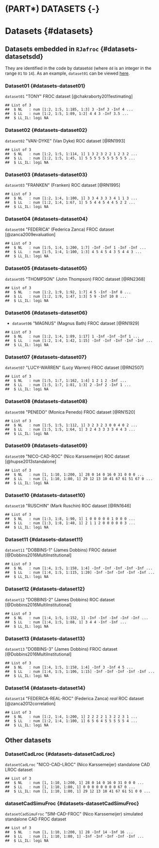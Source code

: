 # (PART\*) DATASETS {-}


# Datasets {#datasets}





## Datasets embedded in `RJafroc` {#datasets-datasetsdd}

They are identified in the code by dataset`dd` (where `dd` is an integer in the range `01` to `14`). As an example, `dataset01` can be viewed [here](https://dpc10ster.github.io/RJafroc/reference/dataset01.html). 


### Dataset01 {#datasets-dataset01}

`dataset01` "TONY" FROC dataset [@chakraborty2011estimating]


```
## List of 3
##  $ NL   : num [1:2, 1:5, 1:185, 1:3] 3 -Inf 3 -Inf 4 ...
##  $ LL   : num [1:2, 1:5, 1:89, 1:2] 4 4 3 -Inf 3.5 ...
##  $ LL_IL: logi NA
```


### Dataset02 {#datasets-dataset02}

`dataset02` "VAN-DYKE" (Van Dyke) ROC dataset [@RN1993]


```
## List of 3
##  $ NL   : num [1:2, 1:5, 1:114, 1] 1 3 2 3 2 2 1 2 3 2 ...
##  $ LL   : num [1:2, 1:5, 1:45, 1] 5 5 5 5 5 5 5 5 5 5 ...
##  $ LL_IL: logi NA
```


### Dataset03 {#datasets-dataset03}

`dataset03` "FRANKEN" (Franken) ROC dataset [@RN1995]


```
## List of 3
##  $ NL   : num [1:2, 1:4, 1:100, 1] 3 3 4 3 3 3 4 1 1 3 ...
##  $ LL   : num [1:2, 1:4, 1:67, 1] 5 5 4 4 5 4 4 5 2 2 ...
##  $ LL_IL: logi NA
```


### Dataset04 {#datasets-dataset04}

`dataset04` "FEDERICA" (Federica Zanca) FROC dataset [@zanca2009evaluation]


```
## List of 3
##  $ NL   : num [1:5, 1:4, 1:200, 1:7] -Inf -Inf 1 -Inf -Inf ...
##  $ LL   : num [1:5, 1:4, 1:100, 1:3] 4 5 4 5 4 3 5 4 4 3 ...
##  $ LL_IL: logi NA
```


### Dataset05 {#datasets-dataset05}


`dataset05` "THOMPSON" (John Thompson) FROC dataset [@RN2368]


```
## List of 3
##  $ NL   : num [1:2, 1:9, 1:92, 1:7] 4 5 -Inf -Inf 8 ...
##  $ LL   : num [1:2, 1:9, 1:47, 1:3] 5 9 -Inf 10 8 ...
##  $ LL_IL: logi NA
```


### Dataset06 {#datasets-dataset06}

* `dataset06` "MAGNUS" (Magnus Bath) FROC dataset [@RN1929]


```
## List of 3
##  $ NL   : num [1:2, 1:4, 1:89, 1:17] 1 -Inf -Inf -Inf 1 ...
##  $ LL   : num [1:2, 1:4, 1:42, 1:15] -Inf -Inf -Inf -Inf -Inf ...
##  $ LL_IL: logi NA
```


### Dataset07 {#datasets-dataset07}

`dataset07` "LUCY-WARREN" (Lucy Warren) FROC dataset [@RN2507]


```
## List of 3
##  $ NL   : num [1:5, 1:7, 1:162, 1:4] 1 2 1 2 -Inf ...
##  $ LL   : num [1:5, 1:7, 1:81, 1:3] 2 -Inf 2 -Inf 1 ...
##  $ LL_IL: logi NA
```


### Dataset08 {#datasets-dataset08}

`dataset08` "PENEDO" (Monica Penedo) FROC dataset [@RN1520]


```
## List of 3
##  $ NL   : num [1:5, 1:5, 1:112, 1] 3 2 3 2 3 0 0 4 0 2 ...
##  $ LL   : num [1:5, 1:5, 1:64, 1] 3 2 4 3 3 3 3 4 4 3 ...
##  $ LL_IL: logi NA
```


### Dataset09 {#datasets-dataset09}

`dataset09` "NICO-CAD-ROC" (Nico Karssemeijer) ROC dataset [@hupse2013standalone]


```
## List of 3
##  $ NL   : num [1, 1:10, 1:200, 1] 28 0 14 0 16 0 31 0 0 0 ...
##  $ LL   : num [1, 1:10, 1:80, 1] 29 12 13 10 41 67 61 51 67 0 ...
##  $ LL_IL: logi NA
```


### Dataset10 {#datasets-dataset10}

`dataset10` "RUSCHIN" (Mark Ruschin) ROC dataset [@RN1646]


```
## List of 3
##  $ NL   : num [1:3, 1:8, 1:90, 1] 1 0 0 0 0 0 1 0 0 0 ...
##  $ LL   : num [1:3, 1:8, 1:40, 1] 2 1 1 2 0 0 0 0 0 3 ...
##  $ LL_IL: logi NA
```


### Dataset11 {#datasets-dataset11}

`dataset11` "DOBBINS-1" (James Dobbins) FROC dataset [@Dobbins2016MultiInstitutional]


```
## List of 3
##  $ NL   : num [1:4, 1:5, 1:158, 1:4] -Inf -Inf -Inf -Inf -Inf ...
##  $ LL   : num [1:4, 1:5, 1:115, 1:20] -Inf -Inf -Inf -Inf -Inf ...
##  $ LL_IL: logi NA
```


### Dataset12 {#datasets-dataset12}

`dataset12`  "DOBBINS-2" (James Dobbins) ROC dataset [@Dobbins2016MultiInstitutional]


```
## List of 3
##  $ NL   : num [1:4, 1:5, 1:152, 1] -Inf -Inf -Inf -Inf -Inf ...
##  $ LL   : num [1:4, 1:5, 1:88, 1] 3 4 4 -Inf -Inf ...
##  $ LL_IL: logi NA
```


### Dataset13 {#datasets-dataset13}

`dataset13` "DOBBINS-3" (James Dobbins) FROC dataset [@Dobbins2016MultiInstitutional]


```
## List of 3
##  $ NL   : num [1:4, 1:5, 1:158, 1:4] -Inf 3 -Inf 4 5 ...
##  $ LL   : num [1:4, 1:5, 1:106, 1:15] -Inf -Inf -Inf -Inf -Inf ...
##  $ LL_IL: logi NA
```


### Dataset14 {#datasets-dataset14}


`dataset14` "FEDERICA-REAL-ROC" (Federica Zanca) *real* ROC dataset [@zanca2012correlation]



```
## List of 3
##  $ NL   : num [1:2, 1:4, 1:200, 1] 2 2 2 2 1 3 2 2 3 1 ...
##  $ LL   : num [1:2, 1:4, 1:100, 1] 6 5 6 4 5 5 5 5 5 4 ...
##  $ LL_IL: logi NA
```


## Other datasets

### DatasetCadLroc {#datasets-datasetCadLroc}

`datasetCadLroc` "NICO-CAD-LROC" (Nico Karssemeijer) standalone CAD LROC dataset



```
## List of 3
##  $ NL   : num [1, 1:10, 1:200, 1] 28 0 14 0 16 0 31 0 0 0 ...
##  $ LL   : num [1, 1:10, 1:80, 1] 0 0 0 0 0 0 0 0 67 0 ...
##  $ LL_IL: num [1, 1:10, 1:80, 1] 29 12 13 10 41 67 61 51 0 0 ...
```


### datasetCadSimuFroc {#datasets-datasetCadSimuFroc}

`datasetCadSimuFroc` "SIM-CAD-FROC" (Nico Karssemeijer) simulated standalone CAD FROC dataset



```
## List of 3
##  $ NL   : num [1, 1:10, 1:200, 1] 28 -Inf 14 -Inf 16 ...
##  $ LL   : num [1, 1:10, 1:80, 1] -Inf -Inf -Inf -Inf -Inf ...
##  $ LL_IL: logi NA
```


